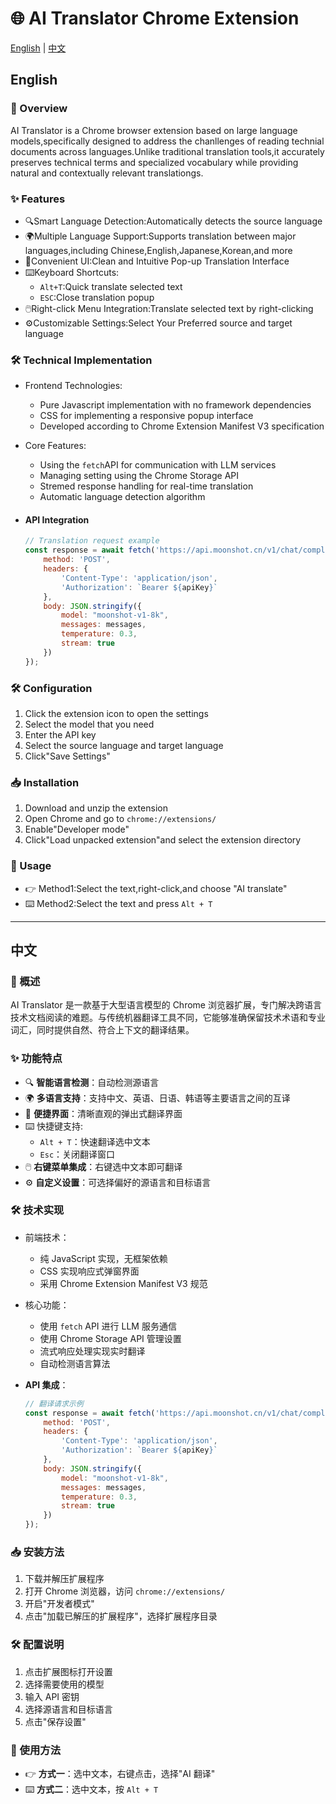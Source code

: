 # 🌐 AI Translator Chrome Extension

[English](#english) | [中文](#中文)

## English

### 🚀 Overview

AI Translator is a Chrome browser extension based on large language models,specifically designed to address the chanllenges of reading technial documents across languages.Unlike traditional translation tools,it accurately preserves technical terms and specialized vocabulary while providing natural and contextually relevant translationgs.

### ✨ Features

- 🔍Smart Language Detection:Automatically detects the source language
- 🌍Multiple Language Support:Supports translation between major languages,including Chinese,English,Japanese,Korean,and more
- 💫Convenient UI:Clean and Intuitive Pop-up Translation Interface
- ⌨️Keyboard Shortcuts:
  * `Alt+T`:Quick translate selected text
  * `ESC`:Close translation popup
- 🖱️Right-click Menu Integration:Translate selected text by right-clicking
- ⚙️Customizable Settings:Select Your Preferred source and target language

### 🛠️ Technical Implementation

* Frontend Technologies:

  * Pure Javascript implementation with no framework dependencies
  * CSS for implementing a responsive popup interface
  * Developed according to Chrome Extension Manifest V3 specification

* Core Features:

  * Using the `fetch`API for communication with LLM services
  * Managing setting using the Chrome Storage API
  * Stremed response handling for real-time translation
  * Automatic language detection algorithm

* #### API Integration

  ```javascript
  // Translation request example
  const response = await fetch('https://api.moonshot.cn/v1/chat/completions', {
      method: 'POST',
      headers: {
          'Content-Type': 'application/json',
          'Authorization': `Bearer ${apiKey}`
      },
      body: JSON.stringify({
          model: "moonshot-v1-8k",
          messages: messages,
          temperature: 0.3,
          stream: true
      })
  });
  ```

### 🛠️ Configuration

1. Click the extension icon to open the settings
2. Select the model that you need
3. Enter the API key
4. Select the source language and target language
5. Click"Save Settings"

### 📥 Installation

1. Download and unzip the extension
2. Open Chrome and go to `chrome://extensions/`
3. Enable"Developer mode"
4. Click"Load unpacked extension"and select the extension directory

### 📖 Usage

- 👉 Method1:Select the text,right-click,and choose "AI translate"
- ⌨️ Method2:Select the text and press `Alt + T`

------

## 中文

### 🚀 概述

AI Translator 是一款基于大型语言模型的 Chrome 浏览器扩展，专门解决跨语言技术文档阅读的难题。与传统机器翻译工具不同，它能够准确保留技术术语和专业词汇，同时提供自然、符合上下文的翻译结果。

### ✨ 功能特点

- 🔍 **智能语言检测**：自动检测源语言
- 🌍 **多语言支持**：支持中文、英语、日语、韩语等主要语言之间的互译
- 💫 **便捷界面**：清晰直观的弹出式翻译界面
- ⌨️ 快捷键支持:
  - `Alt + T`：快速翻译选中文本
  - `Esc`：关闭翻译窗口
- 🖱️ **右键菜单集成**：右键选中文本即可翻译
- ⚙️ **自定义设置**：可选择偏好的源语言和目标语言

### 🛠️ 技术实现

- 前端技术：

  - 纯 JavaScript 实现，无框架依赖
  - CSS 实现响应式弹窗界面
  - 采用 Chrome Extension Manifest V3 规范

- 核心功能：

  - 使用 `fetch` API 进行 LLM 服务通信
  - 使用 Chrome Storage API 管理设置
  - 流式响应处理实现实时翻译
  - 自动检测语言算法

- **API 集成**：

  ```javascript
  // 翻译请求示例
  const response = await fetch('https://api.moonshot.cn/v1/chat/completions', {
      method: 'POST',
      headers: {
          'Content-Type': 'application/json',
          'Authorization': `Bearer ${apiKey}`
      },
      body: JSON.stringify({
          model: "moonshot-v1-8k",
          messages: messages,
          temperature: 0.3,
          stream: true
      })
  });
  ```

### 📥 安装方法

1. 下载并解压扩展程序
2. 打开 Chrome 浏览器，访问 `chrome://extensions/`
3. 开启"开发者模式"
4. 点击"加载已解压的扩展程序"，选择扩展程序目录

### 🛠️ 配置说明

1. 点击扩展图标打开设置
2. 选择需要使用的模型
3. 输入 API 密钥
4. 选择源语言和目标语言
5. 点击"保存设置"

### 📖 使用方法

- 👉 **方式一**：选中文本，右键点击，选择"AI 翻译"
- ⌨️ **方式二**：选中文本，按 `Alt + T`

